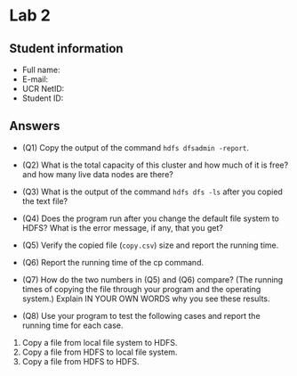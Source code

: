 # Lab 2

## Student information

* Full name:
* E-mail:
* UCR NetID:
* Student ID:

## Answers

* (Q1) Copy the output of the command `hdfs dfsadmin -report`.

* (Q2) What is the total capacity of this cluster and how much of it is free? and how many live data nodes are there?

* (Q3) What is the output of the command `hdfs dfs -ls` after you copied the text file?

* (Q4) Does the program run after you change the default file system to HDFS? What is the error message, if any, that you get?

* (Q5) Verify the copied file (`copy.csv`) size and report the running time.

* (Q6) Report the running time of the cp command.

* (Q7) How do the two numbers in (Q5) and (Q6) compare? (The running times of copying the file through your program and the operating system.) Explain IN YOUR OWN WORDS why you see these results.

* (Q8) Use your program to test the following cases and report the running time for each case.
1) Copy a file from local file system to HDFS.
2) Copy a file from HDFS to local file system.
3) Copy a file from HDFS to HDFS.


